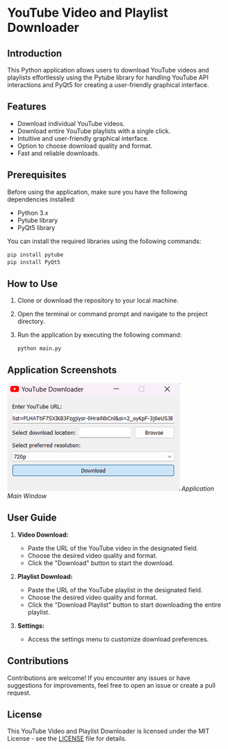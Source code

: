 # YouTube Video and Playlist Downloader

## Introduction

This Python application allows users to download YouTube videos and playlists effortlessly using the Pytube library for handling YouTube API interactions and PyQt5 for creating a user-friendly graphical interface.

## Features

- Download individual YouTube videos.
- Download entire YouTube playlists with a single click.
- Intuitive and user-friendly graphical interface.
- Option to choose download quality and format.
- Fast and reliable downloads.

## Prerequisites

Before using the application, make sure you have the following dependencies installed:

- Python 3.x
- Pytube library
- PyQt5 library

You can install the required libraries using the following commands:

```bash
pip install pytube
pip install PyQt5
```

## How to Use

1. Clone or download the repository to your local machine.
2. Open the terminal or command prompt and navigate to the project directory.
3. Run the application by executing the following command:

   ```bash
   python main.py
   ```

## Application Screenshots

![Screenshot 1](screenshots/screenshot1.png)
*Application Main Window*

## User Guide

1. **Video Download:**
   - Paste the URL of the YouTube video in the designated field.
   - Choose the desired video quality and format.
   - Click the "Download" button to start the download.

2. **Playlist Download:**
   - Paste the URL of the YouTube playlist in the designated field.
   - Choose the desired video quality and format.
   - Click the "Download Playlist" button to start downloading the entire playlist.

3. **Settings:**
   - Access the settings menu to customize download preferences.

## Contributions

Contributions are welcome! If you encounter any issues or have suggestions for improvements, feel free to open an issue or create a pull request.

## License

This YouTube Video and Playlist Downloader is licensed under the MIT License - see the [LICENSE](LICENSE) file for details.
